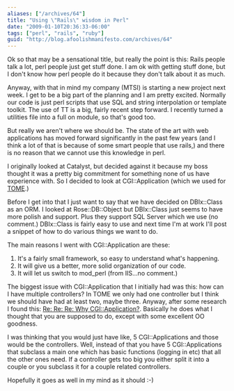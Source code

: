 ```yaml
---
aliases: ["/archives/64"]
title: "Using \"Rails\" wisdom in Perl"
date: "2009-01-10T20:36:33-06:00"
tags: ["perl", "rails", "ruby"]
guid: "http://blog.afoolishmanifesto.com/archives/64"
---
```

Ok so that may be a sensational title, but really the point is this: Rails people talk a lot, perl people just get stuff done. I am ok with getting stuff done, but I don't know how perl people do it because they don't talk about it as much.

Anyway, with that in mind my company (MTSI) is starting a new project next week. I get to be a big part of the planning and I am pretty excited. Normally our code is just perl scripts that use SQL and string interpolation or template toolkit. The use of TT is a big, fairly recent step forward. I recently turned a utilities file into a full on module, so that's good too.

But really we aren't where we should be. The state of the art with web applications has moved forward significantly in the past few years (and I think a lot of that is because of some smart people that use rails,) and there is no reason that we cannot use this knowledge in perl.

I originally looked at Catalyst, but decided against it because my boss thought it was a pretty big commitment for something none of us have experience with. So I decided to look at CGI::Application (which we used for [TOME](http://code.google.com/p/ptome).)

Before I get into that I just want to say that we have decided on DBIx::Class as an ORM. I looked at Rose::DB::Object but DBIx::Class just seems to have more polish and support. Plus they support SQL Server which we use (no comment.) DBIx::Class is fairly easy to use and next time I'm at work I'll post a snippet of how to do various things we want to do.

The main reasons I went with CGI::Application are these:

1. It's a fairly small framework, so easy to understand what's happening.
2. It will give us a better, more solid organization of our code.
3. It will let us switch to mod\_perl (from IIS...no comment.)

The biggest issue with CGI::Application that I initially had was this: how can I have multiple controllers? In TOME we only had one controller but I think we should have had at least two, maybe three. Anyway, after some research I found this: [Re: Re: Re: Why CGI::Application?](http://www.perlmonks.org/index.pl?node_id=321064). Basically he does what I thought that you are supposed to do, except with some excellent OO goodness.

I was thinking that you would just have like, 5 CGI::Applications and those would be the controllers. Well, instead of that you have 5 CGI::Applications that subclass a main one which has basic functions (logging in etc) that all the other ones need. If a controller gets too big you either split it into a couple or you subclass it for a couple related controllers.

Hopefully it goes as well in my mind as it should :-)
